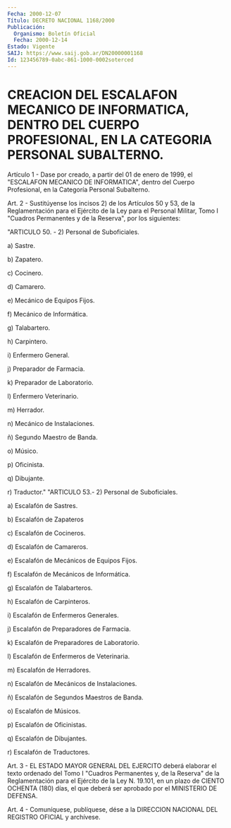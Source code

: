 ```yaml
---
Fecha: 2000-12-07
Título: DECRETO NACIONAL 1168/2000
Publicación:
  Organismo: Boletín Oficial
  Fecha: 2000-12-14
Estado: Vigente
SAIJ: https://www.saij.gob.ar/DN20000001168
Id: 123456789-0abc-861-1000-0002soterced
---
```

# CREACION DEL ESCALAFON MECANICO DE INFORMATICA, DENTRO DEL CUERPO PROFESIONAL, EN LA CATEGORIA PERSONAL SUBALTERNO.

<a id="1"></a>
Artículo 1 - Dase por creado, a partir  del 01 de enero de 1999, el "ESCALAFON MECANICO DE INFORMATICA", dentro del Cuerpo Profesional, en la Categoría Personal Subalterno.

<a id="2"></a>
Art. 2 - Sustitúyense los incisos 2) de los  Artículos  50 y 53, de la  Reglamentación  para  el  Ejército  de  la Ley para el Personal Militar,  Tomo  I "Cuadros Permanentes y de la  Reserva",  por  los siguientes:

"ARTICULO  50.  - 2)  Personal  de  Suboficiales.

a) Sastre.

b) Zapatero.

c) Cocinero.

d) Camarero.

e) Mecánico de Equipos Fijos.

f) Mecánico de Informática.

g) Talabartero.

h) Carpintero.

i) Enfermero General.

j) Preparador de Farmacia.

k) Preparador de Laboratorio.

l) Enfermero Veterinario.

m) Herrador.

n) Mecánico de Instalaciones.

ñ) Segundo Maestro de Banda.

o) Músico.

p) Oficinista.

q) Dibujante.

r)  Traductor." "ARTICULO  53.- 2)  Personal  de  Suboficiales.

a) Escalafón de Sastres.

b) Escalafón de Zapateros

c) Escalafón de Cocineros.

d) Escalafón de Camareros.

e) Escalafón de Mecánicos de Equipos Fijos.

f) Escalafón de Mecánicos de Informática.

g) Escalafón de Talabarteros.

h) Escalafón de Carpinteros.

i) Escalafón de Enfermeros Generales.

j) Escalafón de Preparadores de Farmacia.

k) Escalafón de Preparadores de Laboratorio.

l) Escalafón de Enfermeros de Veterinaria.

m) Escalafón de Herradores.

n) Escalafón de Mecánicos de Instalaciones.

ñ) Escalafón de Segundos Maestros de Banda.

o) Escalafón de Músicos.

p) Escalafón de Oficinistas.

q) Escalafón de Dibujantes.

r) Escalafón de Traductores.

<a id="3"></a>
Art. 3 - EL ESTADO  MAYOR  GENERAL  DEL EJERCITO deberá elaborar el texto ordenado del Tomo I "Cuadros Permanentes y, de la Reserva" de la Reglamentación para el Ejército de la Ley N. 19.101, en un plazo de CIENTO OCHENTA (180) días, el que deberá  ser  aprobado  por  el MINISTERIO DE DEFENSA.

<a id="4"></a>
Art. 4 - Comuníquese, publíquese, dése a la DIRECCION  NACIONAL DEL REGISTRO OFICIAL y archívese.